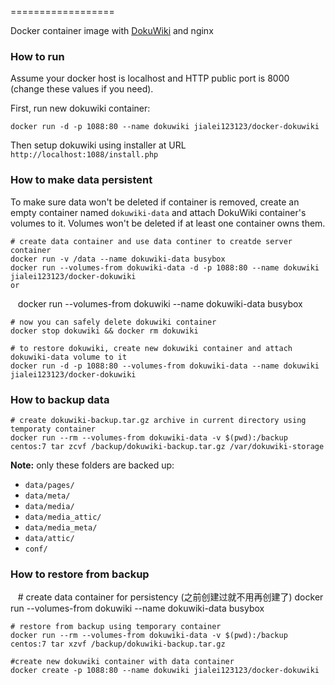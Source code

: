 ==================

Docker container image with [DokuWiki](https://www.dokuwiki.org/dokuwiki) and nginx

### How to run

Assume your docker host is localhost and HTTP public port is 8000 (change these values if you need).

First, run new dokuwiki container:

    docker run -d -p 1088:80 --name dokuwiki jialei123123/docker-dokuwiki

Then setup dokuwiki using installer at URL `http://localhost:1088/install.php`

### How to make data persistent

To make sure data won't be deleted if container is removed, create an empty container named `dokuwiki-data` and attach DokuWiki container's volumes to it. Volumes won't be deleted if at least one container owns them.

    # create data container and use data continer to creatde server container
    docker run -v /data --name dokuwiki-data busybox
    docker run --volumes-from dokuwiki-data -d -p 1088:80 --name dokuwiki jialei123123/docker-dokuwiki
    or
    docker run --volumes-from dokuwiki --name dokuwiki-data busybox

    # now you can safely delete dokuwiki container
    docker stop dokuwiki && docker rm dokuwiki

    # to restore dokuwiki, create new dokuwiki container and attach dokuwiki-data volume to it
    docker run -d -p 1088:80 --volumes-from dokuwiki-data --name dokuwiki jialei123123/docker-dokuwiki
 
 ### How to backup data

    # create dokuwiki-backup.tar.gz archive in current directory using temporaty container
    docker run --rm --volumes-from dokuwiki-data -v $(pwd):/backup centos:7 tar zcvf /backup/dokuwiki-backup.tar.gz /var/dokuwiki-storage

**Note:** only these folders are backed up:

* `data/pages/`
* `data/meta/`
* `data/media/`
* `data/media_attic/`
* `data/media_meta/`
* `data/attic/`
* `conf/`

### How to restore from backup

    # create data container for persistency (之前创建过就不用再创建了)
    docker run --volumes-from dokuwiki --name dokuwiki-data busybox

    # restore from backup using temporary container
    docker run --rm --volumes-from dokuwiki-data -v $(pwd):/backup centos:7 tar xzvf /backup/dokuwiki-backup.tar.gz 
    
    #create new dokuwiki container with data container
    docker create -p 1088:80 --name dokuwiki jialei123123/docker-dokuwiki
